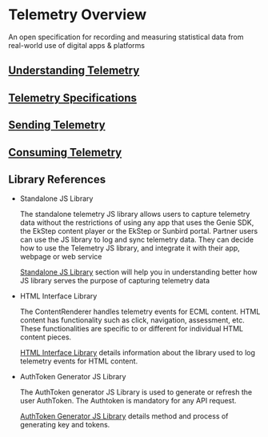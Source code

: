 # Telemetry Overview

An open specification for recording and measuring statistical data from real-world use of digital apps & platforms

## [Understanding Telemetry](learn/understand.md)

## [Telemetry Specifications](learn/specification.md)

## [Sending Telemetry](use/sending_telemetry.md)

## [Consuming Telemetry](use/consuming_telemetry.md)

## Library References

* Standalone JS Library

  The standalone telemetry JS library allows users to capture telemetry data without the restrictions of using any app that uses the Genie SDK, the EkStep content player or the EkStep or Sunbird portal. Partner users can use the JS library to log and sync telemetry data. They can decide how to use the Telemetry JS library, and integrate it with their app, webpage or web service

  [Standalone JS Library](use/jslibrary.md) section will help you in understanding better how JS library serves the purpose of capturing telemetry data

* HTML Interface Library

  The ContentRenderer handles telemetry events for ECML content. HTML content has functionality such as click, navigation, assessment, etc. These functionalities are specific to or different for individual HTML content pieces.

  [HTML Interface Library](use/html_interface_library.md) details information about the library used to log telemetry events for HTML content.

* AuthToken Generator JS Library

  The AuthToken generator JS Library is used to generate or refresh the user AuthToken. The Authtoken is mandatory for any API request.

  [AuthToken Generator JS Library](use/authtokengenerator_jslibrary.md) details method and process of generating key and tokens.

